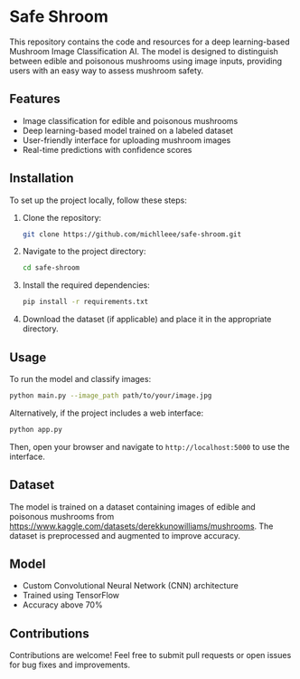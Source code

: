 # Safe Shroom

This repository contains the code and resources for a deep learning-based Mushroom Image Classification AI. The model is designed to distinguish between edible and poisonous mushrooms using image inputs, providing users with an easy way to assess mushroom safety.

## Features
- Image classification for edible and poisonous mushrooms
- Deep learning-based model trained on a labeled dataset
- User-friendly interface for uploading mushroom images
- Real-time predictions with confidence scores

## Installation
To set up the project locally, follow these steps:

1. Clone the repository:
   ```bash
   git clone https://github.com/michlleee/safe-shroom.git
   ```
2. Navigate to the project directory:
   ```bash
   cd safe-shroom
   ```
3. Install the required dependencies:
   ```bash
   pip install -r requirements.txt
   ```
4. Download the dataset (if applicable) and place it in the appropriate directory.

## Usage
To run the model and classify images:

```bash
python main.py --image_path path/to/your/image.jpg
```

Alternatively, if the project includes a web interface:

```bash
python app.py
```
Then, open your browser and navigate to `http://localhost:5000` to use the interface.

## Dataset
The model is trained on a dataset containing images of edible and poisonous mushrooms from https://www.kaggle.com/datasets/derekkunowilliams/mushrooms. The dataset is preprocessed and augmented to improve accuracy.

## Model
- Custom Convolutional Neural Network (CNN) architecture
- Trained using TensorFlow
- Accuracy above 70%

## Contributions
Contributions are welcome! Feel free to submit pull requests or open issues for bug fixes and improvements.


